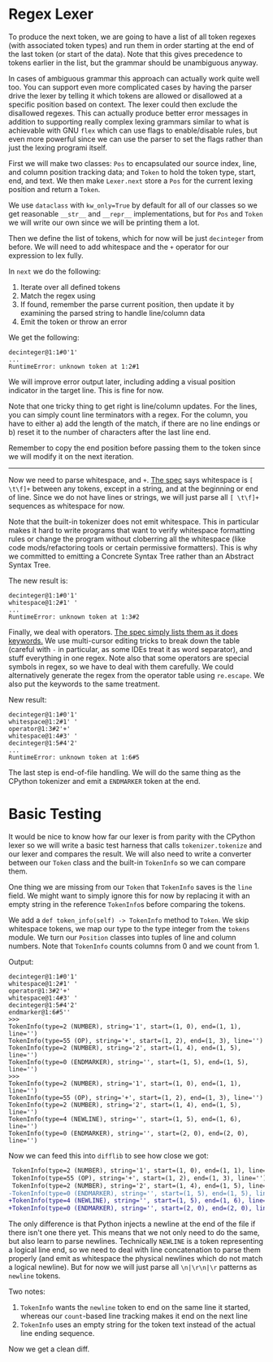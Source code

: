 # Regex Lexer

To produce the next token, we are going to have a list of all token regexes (with associated token types) and run them in order starting at the end of the last token (or start of the data). Note that this gives precedence to tokens earlier in the list, but the grammar should be unambiguous anyway.

In cases of ambiguous grammar this approach can actually work quite well too. You can support even more complicated cases by having the parser drive the lexer by telling it which tokens are allowed or disallowed at a specific position based on context. The lexer could then exclude the disallowed regexes. This can actually produce better error messages in addition to supporting really complex lexing grammars similar to what is achievable with GNU `flex` which can use flags to enable/disable rules, but even more powerful since we can use the parser to set the flags rather than just the lexing programi itself.

First we will make two classes: `Pos` to encapsulated our source index, line, and column position tracking data; and `Token` to hold the token type, start, end, and text. We then make `Lexer.next` store a `Pos` for the current lexing position and return a `Token`.

We use `dataclass` with `kw_only=True` by default for all of our classes so we get reasonable `__str__` and `__repr__` implementations, but for `Pos` and `Token` we will write our own since we will be printing them a lot.

Then we define the list of tokens, which for now will be just `decinteger` from before. We will need to add whitespace and the `+` operator for our expression to lex fully.

In `next` we do the following:

1. Iterate over all defined tokens
2. Match the regex using
3. If found, remember the parse current position, then update it by examining the parsed string to handle line/column data
4. Emit the token or throw an error

We get the following:

```
decinteger@1:1#0'1'
...
RuntimeError: unknown token at 1:2#1
```

We will improve error output later, including adding a visual position indicator in the target line. This is fine for now.

Note that one tricky thing to get right is line/column updates. For the lines, you can simply count line terminators with a regex. For the column, you have to either a) add the length of the match, if there are no line endings or b) reset it to the number of characters after the last line end.

Remember to copy the end position before passing them to the token since we will modify it on the next iteration.

---

Now we need to parse whitespace, and `+`. [The spec](https://docs.python.org/3.13/reference/lexical_analysis.html#whitespace-between-tokens) says whitespace is `[ \t\f]+` between any tokens, except in a string, and at the beginning or end of line. Since we do not have lines or strings, we will just parse all `[ \t\f]+` sequences as whitespace for now.

Note that the built-in tokenizer does not emit whitespace. This in particular makes it hard to write programs that want to verify whitespace formatting rules or change the program without cloberring all the whitespace (like code mods/refactoring tools or certain permissive formatters). This is why we committed to emitting a Concrete Syntax Tree rather than an Abstract Syntax Tree.

The new result is:

```
decinteger@1:1#0'1'
whitespace@1:2#1' '
...
RuntimeError: unknown token at 1:3#2
```

Finally, we deal with operators. [The spec simply lists them as it does keywords.](https://docs.python.org/3.13/reference/lexical_analysis.html#operators) We use multi-cursor editing tricks to break down the table (careful with `-` in particular, as some IDEs treat it as word separator), and stuff everything in one regex. Note also that some operators are special symbols in regex, so we have to deal with them carefully. We could alternatively generate the regex from the operator table using `re.escape`. We also put the keywords to the same treatment.

New result:

```
decinteger@1:1#0'1'
whitespace@1:2#1' '
operator@1:3#2'+'
whitespace@1:4#3' '
decinteger@1:5#4'2'
...
RuntimeError: unknown token at 1:6#5
```

The last step is end-of-file handling. We will do the same thing as the CPython tokenizer and emit a `ENDMARKER` token at the end.

# Basic Testing

It would be nice to know how far our lexer is from parity with the CPython lexer so we will write a basic test harness that calls `tokenizer.tokenize` and our lexer and compares the result. We will also need to write a converter between our `Token` class and the built-in `TokenInfo` so we can compare them.

One thing we are missing from our `Token` that `TokenInfo` saves is the `line` field. We might want to simply ignore this for now by replacing it with an empty string in the reference `TokenInfo`s before comparing the tokens.

We add a `def token_info(self) -> TokenInfo` method to `Token`. We skip whitespace tokens, we map our type to the type integer from the `tokens` module. We turn our `Position` classes into tuples of line and column numbers. Note that `TokenInfo` counts columns from 0 and we count from 1.

Output:

```
decinteger@1:1#0'1'
whitespace@1:2#1' '
operator@1:3#2'+'
whitespace@1:4#3' '
decinteger@1:5#4'2'
endmarker@1:6#5''
>>>
TokenInfo(type=2 (NUMBER), string='1', start=(1, 0), end=(1, 1), line='')
TokenInfo(type=55 (OP), string='+', start=(1, 2), end=(1, 3), line='')
TokenInfo(type=2 (NUMBER), string='2', start=(1, 4), end=(1, 5), line='')
TokenInfo(type=0 (ENDMARKER), string='', start=(1, 5), end=(1, 5), line='')
>>>
TokenInfo(type=2 (NUMBER), string='1', start=(1, 0), end=(1, 1), line='')
TokenInfo(type=55 (OP), string='+', start=(1, 2), end=(1, 3), line='')
TokenInfo(type=2 (NUMBER), string='2', start=(1, 4), end=(1, 5), line='')
TokenInfo(type=4 (NEWLINE), string='', start=(1, 5), end=(1, 6), line='')
TokenInfo(type=0 (ENDMARKER), string='', start=(2, 0), end=(2, 0), line='')
```

Now we can feed this into `difflib` to see how close we got:

```diff
 TokenInfo(type=2 (NUMBER), string='1', start=(1, 0), end=(1, 1), line='')
 TokenInfo(type=55 (OP), string='+', start=(1, 2), end=(1, 3), line='')
 TokenInfo(type=2 (NUMBER), string='2', start=(1, 4), end=(1, 5), line='')
-TokenInfo(type=0 (ENDMARKER), string='', start=(1, 5), end=(1, 5), line='')
+TokenInfo(type=4 (NEWLINE), string='', start=(1, 5), end=(1, 6), line='')
+TokenInfo(type=0 (ENDMARKER), string='', start=(2, 0), end=(2, 0), line='')
```

The only difference is that Python injects a newline at the end of the file if there isn't one there yet. This means that we not only need to do the same, but also learn to parse newlines. Technically `NEWLINE` is a token representing a logical line end, so we need to deal with line concatenation to parse them properly (and emit as whitespace the physical newlines which do not match a logical newline). But for now we will just parse all `\n|\r\n|\r` patterns as `newline` tokens.

Two notes:

1. `TokenInfo` wants the `newline` token to end on the same line it started, whereas our `count`-based line tracking makes it end on the next line
2. `TokenInfo` uses an empty string for the token text instead of the actual line ending sequence.

Now we get a clean diff.
